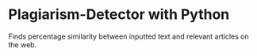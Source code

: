 # Plagiarism-Detector with Python

Finds percentage similarity between inputted text and relevant articles on the web.
